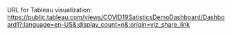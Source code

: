 URL for Tableau visualization: https://public.tableau.com/views/COVID19SatisticsDemoDashboard/Dashboard1?:language=en-US&:display_count=n&:origin=viz_share_link
